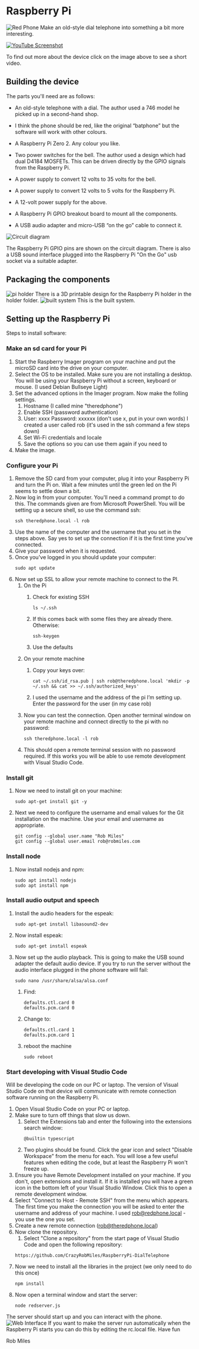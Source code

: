 # Raspberry Pi 
![Red Phone](images/RedPhone.jpg)
Make an old-style dial telephone into something a bit more interesting.

[![YouTube Screenshot](images/video.jpg)](https://youtu.be/aNzIdzsJkjI)

To find out more about the device click on the image above to see a short video.

## Building the device
The parts you'll need are as follows:

* An old-style telephone with a dial. The author used a 746 model he picked up in a second-hand shop. 

* I think the phone should be red, like the original “batphone” but the software will work with other colours.
* A Raspberry Pi Zero 2. Any colour you like.
* Two power switches for the bell. The author used a design which had dual D4184 MOSFETs. This can be driven directly by the GPIO signals from the Raspberry Pi.
* A power supply to convert 12 volts to 35 volts for the bell.
* A power supply to convert 12 volts to 5 volts for the Raspberry Pi.
* A 12-volt power supply for the above. 
* A Raspberry Pi GPIO breakout board to mount all the components. 
* A USB audio adapter and micro-USB “on the go” cable to connect it.

![Circuit diagram](images/circuit.png)

The Raspberry Pi GPIO pins are shown on the circuit diagram. There is also a USB sound interface plugged into the Raspberry Pi "On the Go" usb socket via a suitable adapter. 
## Packaging the components
![pi holder](images/fitting.jpg)
There is a 3D printable design for the Raspberry Pi holder in the holder folder.
![built system](images/complete.jpg)
This is the built system.
## Setting up the Raspberry Pi
Steps to install software:
### Make an sd card for your Pi
1. Start the Raspberry Imager program on your machine and put the microSD card into the drive on your computer. 
1. Select the OS to be installed. Make sure you are not installing a desktop. You will be using your Raspberry Pi without a screen, keyboard or mouse. (I used Debian Bullseye Light)
1. Set the advanced options in the Imager program. Now make the folling settings. 
    1. Hostname (I called mine "theredphone")
    1. Enable SSH (password authentication)
    1. User: xxxx Password: xxxxxx (don't use x, put in your own words) I created a user called rob (it's used in the ssh command a few steps down)
    1. Set Wi-Fi credentials and locale
    1. Save the options so you can use them again if you need to
1. Make the image.
### Configure your Pi
1. Remove the SD card from your computer, plug it into your Raspberry Pi and turn the Pi on. Wait a few minutes until the green led on the Pi seems to settle down a bit.
1.	Now log in from your computer. You'll need a command prompt to do this. The commands given are from Microsoft PowerShell. You will be setting up a secure shell, so use the command ssh:
    ```
    ssh theredphone.local -l rob
    ```
1.	Use the name of the computer and the username that you set in the steps above. Say yes to set up the connection if it is the first time you've connected.
1.	Give your password when it is requested.
1.  Once you've logged in you should update your computer:
    ```
    sudo apt update
    ```
1.	Now set up SSL to allow your remote machine to connect to the PI.
    1. On the Pi
        1. Check for existing SSH
            ```
            ls ~/.ssh
            ```
        1. If this comes back with some files they are already there. Otherwise:
            ```
            ssh-keygen
            ```

        1.	Use the defaults
    1.	On your remote machine
        1.	Copy your keys over:
            ```
            cat ~/.ssh/id_rsa.pub | ssh rob@theredphone.local 'mkdir -p ~/.ssh && cat >> ~/.ssh/authorized_keys'
            ```

        1. I used the username and the address of the pi I’m setting up. Enter the password for the user (in my case rob)
    1. Now you can test the connection. Open another terminal window on your remote machine and connect directly to the pi with no password:
        ```
        ssh theredphone.local -l rob
        ```
    1. This should open a remote terminal session with no password required. If this works you will be able to use remote development with Visual Studio Code.
### Install git
1. Now we need to install git on your machine:
    ```
    sudo apt-get install git -y
    ```
1. Next we need to configure the username and email values for the Git installation on the machine. Use your email and username as appropriate. 
    ```
    git config --global user.name "Rob Miles"
    git config --global user.email rob@robmiles.com
    ```
### Install node 

1.	Now install nodejs and npm:
    ```
    sudo apt install nodejs
    sudo apt install npm
    ```
### Install audio output and speech
1.  Install the audio headers for the espeak:
    ```
    sudo apt-get install libasound2-dev
    ```
1.	Now install espeak:
    ```
    sudo apt-get install espeak
    ```
1.	Now set up the audio playback. This is going to make the USB sound adapter the default audio device. If you try to run the server without the audio interface plugged in the phone software will fail:
    ```
    sudo nano /usr/share/alsa/alsa.conf
    ```
    1.  Find:
        ```
        defaults.ctl.card 0
        defaults.pcm.card 0
        ```
    1.	Change to: 
        ```
        defaults.ctl.card 1
        defaults.pcm.card 1
        ```
    1. reboot the machine
        ```
        sudo reboot
        ```
### Start developing with Visual Studio Code
Will be developing the code on our PC or laptop. The version of Visual Studio Code on that device will communicate with remote connection software running on the Raspberry Pi. 
1.	Open Visual Studio Code on your PC or laptop. 
1.	Make sure to turn off things that slow us down. 
    1. Select the Extensions tab and enter the following into the extensions search window:
        ```
        @builtin typescript
        ```
    1. Two plugins should be found. Click the gear icon and select "Disable Workspace" from the menu for each. You will lose a few useful features when editing the code, but at least the Raspberry Pi won't freeze up.
1. Ensure you have Remote Development installed on your machine. If you don't, open extensions and install it. If it is installed you will have a green icon in the bottom left of your Visual Studio Window. Click this to open a remote development window.
1.  Select "Connect to Host - Remote SSH" from the menu which appears. The first time you make the connection you will be asked to enter the username and address of your machine. I used rob@redphone.local - you use the one you set. 
1. Create a new remote connection (rob@theredphone.local)
1.	Now clone the repository.
    1. Select "Clone a repository" from the start page of Visual Studio Code and open the following repository:
    ```
    https://github.com/CrazyRobMiles/RaspberryPi-DialTelephone
    ```
1. Now we need to install all the libraries in the project (we only need to do this once)
    ```
    npm install
    ```
1. Now open a terminal window and start the server:
    ```
    node redserver.js
    ```
The server should start up and you can interact with the phone. 
![Web Interface](images/web.png)
If you want to make the server run automatically when the Raspberry Pi starts you can do this by editing the rc.local file. 
Have fun

Rob Miles